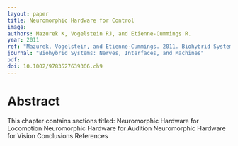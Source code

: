 ```yaml
---
layout: paper
title: Neuromorphic Hardware for Control
image:
authors: Mazurek K, Vogelstein RJ, and Etienne‐Cummings R.
year: 2011
ref: "Mazurek, Vogelstein, and Etienne‐Cummings. 2011. Biohybrid Systems: Nerves, Interfaces, and Machines."
journal: "Biohybrid Systems: Nerves, Interfaces, and Machines"
pdf:
doi: 10.1002/9783527639366.ch9
---
```


# Abstract
 This chapter contains sections titled:   Neuromorphic Hardware for Locomotion   Neuromorphic Hardware for Audition   Neuromorphic Hardware for Vision   Conclusions   References  
